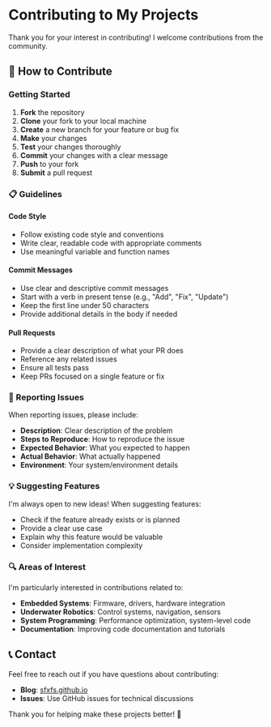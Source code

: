 # Contributing to My Projects

Thank you for your interest in contributing! I welcome contributions from the community.

## 🤝 How to Contribute

### Getting Started
1. **Fork** the repository
2. **Clone** your fork to your local machine
3. **Create** a new branch for your feature or bug fix
4. **Make** your changes
5. **Test** your changes thoroughly
6. **Commit** your changes with a clear message
7. **Push** to your fork
8. **Submit** a pull request

### 📋 Guidelines

#### Code Style
- Follow existing code style and conventions
- Write clear, readable code with appropriate comments
- Use meaningful variable and function names

#### Commit Messages
- Use clear and descriptive commit messages
- Start with a verb in present tense (e.g., "Add", "Fix", "Update")
- Keep the first line under 50 characters
- Provide additional details in the body if needed

#### Pull Requests
- Provide a clear description of what your PR does
- Reference any related issues
- Ensure all tests pass
- Keep PRs focused on a single feature or fix

### 🐛 Reporting Issues

When reporting issues, please include:
- **Description**: Clear description of the problem
- **Steps to Reproduce**: How to reproduce the issue
- **Expected Behavior**: What you expected to happen
- **Actual Behavior**: What actually happened
- **Environment**: Your system/environment details

### 💡 Suggesting Features

I'm always open to new ideas! When suggesting features:
- Check if the feature already exists or is planned
- Provide a clear use case
- Explain why this feature would be valuable
- Consider implementation complexity

### 🔍 Areas of Interest

I'm particularly interested in contributions related to:
- **Embedded Systems**: Firmware, drivers, hardware integration
- **Underwater Robotics**: Control systems, navigation, sensors
- **System Programming**: Performance optimization, system-level code
- **Documentation**: Improving code documentation and tutorials

## 📞 Contact

Feel free to reach out if you have questions about contributing:
- **Blog**: [sfxfs.github.io](https://sfxfs.github.io)
- **Issues**: Use GitHub issues for technical discussions

Thank you for helping make these projects better! 🚀